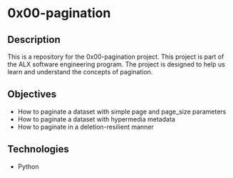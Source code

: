 # 0x00-pagination

## Description
This is a repository for the 0x00-pagination project. This project is part of the ALX software engineering program. The project is designed to help us learn and understand the concepts of pagination.

## Objectives
- How to paginate a dataset with simple page and page_size parameters
- How to paginate a dataset with hypermedia metadata
- How to paginate in a deletion-resilient manner

## Technologies
- Python